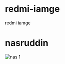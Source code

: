 # redmi-iamge
redmi iamge

# nasruddin
![nas 1](https://user-images.githubusercontent.com/71059706/193172966-8a607a93-9fa4-4383-a3d0-f386c6a59c69.jpg)
